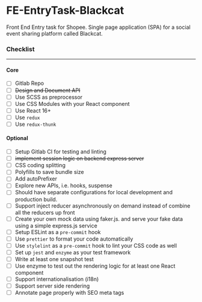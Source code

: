 # FE-EntryTask-Blackcat

Front End Entry task for Shopee. Single page application (SPA) for a social event sharing platform called Blackcat.

### Checklist
---
#### **Core**
- [ ] Gitlab Repo
- [ ] ~~Design and Document API~~
- [ ] Use SCSS as preprocessor
- [ ] Use CSS Modules with your React component
- [ ] Use React 16+
- [ ] Use `redux`
- [ ] Use `redux-thunk`

#### **Optional**
- [ ] Setup Gitlab CI for testing and linting
- [ ] ~~implement session logic on backend express server~~
- [ ] CSS coding splitting
- [ ] Polyfills to save bundle size
- [ ] Add autoPrefixer
- [ ] Explore new APIs, i.e. hooks, suspense
- [ ] Should have separate configurations for local development and production build.
- [ ] Support inject reducer asynchronously on demand instead of combine all the reducers up front
- [ ] Create your own mock data using faker.js. and serve your fake data using a simple express.js service
- [ ] Setup ESLint as a `pre-commit` hook
- [ ] Use `prettier` to format your code automatically
- [ ] Use `stylelint` as a `pre-commit` hook to lint your CSS code as well
- [ ] Set up `jest` and `enzyme` as your test framework
- [ ] Write at least one snapshot test
- [ ] Use enzyme to test out the rendering logic for at least one React component
- [ ] Support internationalisation (i18n)
- [ ] Support server side rendering
- [ ] Annotate page properly with SEO meta tags
### 